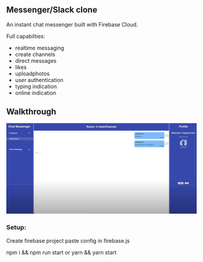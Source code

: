 ## Messenger/Slack clone

An instant chat messenger built with Firebase Cloud.

Full capabilties:

- realtime messaging
- create channels
- direct messages
- likes
- uploadphotos
- user authentication
- typing indication
- online indication

## Walkthrough

[![Watch the video](screenshot.png)](https://www.youtube.com/watch?v=PBZZxuRwut8&feature=youtu.be)

### Setup:

Create firebase project paste config in firebase.js

npm i && npm run start or yarn && yarn start
